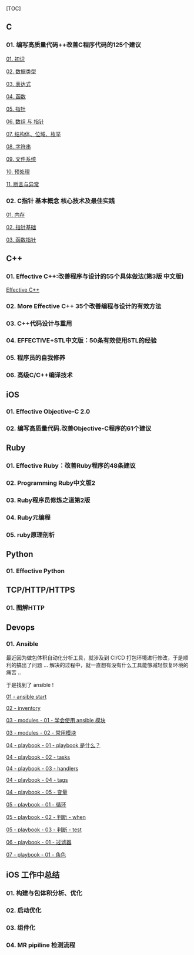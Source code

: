 [TOC]

## C

### 01. 编写高质量代码++改善C程序代码的125个建议

[01. 初识](./125_Suggestions_Writing_High_Quality_Code_for_c/01/initial.md)

[02. 数据类型](./125_Suggestions_Writing_High_Quality_Code_for_c/02/data_type.md)

[03. 表达式](./125_Suggestions_Writing_High_Quality_Code_for_c/03/expression.md)

[04. 函数](./125_Suggestions_Writing_High_Quality_Code_for_c/04/function.md)

[05. 指针](./125_Suggestions_Writing_High_Quality_Code_for_c/05/pointer.md)

[06. 数组 与 指针](./125_Suggestions_Writing_High_Quality_Code_for_c/06/array_pointer.md)

[07. 结构体、位域、枚举](./125_Suggestions_Writing_High_Quality_Code_for_c/07/struct.md)

[08. 字符串](./125_Suggestions_Writing_High_Quality_Code_for_c/08/string.md)

[09. 文件系统](./125_Suggestions_Writing_High_Quality_Code_for_c/09/io.md)

[10. 预处理](./125_Suggestions_Writing_High_Quality_Code_for_c/10/pre_processing.md)

[11. 断言与异常](./125_Suggestions_Writing_High_Quality_Code_for_c/11/assert.md)



### 02. C指针 基本概念 核心技术及最佳实践

[01. 内存](./c_pointer_best_practices/01/memory.md)

[02. 指针基础](./c_pointer_best_practices/02/point_basic.md)

[03. 函数指针](./c_pointer_best_practices/03/point_function.md)


## C++

### 01. Effective C++:改善程序与设计的55个具体做法(第3版 中文版)

[Effective C++](./ccpp_reading_notes/effective_c++/effective.md)

### 02. More Effective C++  35个改善编程与设计的有效方法



### 03. C++代码设计与重用



### 04. EFFECTIVE+STL中文版：50条有效使用STL的经验



### 05. 程序员的自我修养



### 06. 高级C/C++编译技术





## iOS

### 01. Effective Objective-C 2.0



### 02. 编写高质量代码.改善Objective-C程序的61个建议







## Ruby

### 01. Effective Ruby：改善Ruby程序的48条建议



### 02. Programming Ruby中文版2



### 03. Ruby程序员修炼之道第2版



### 04. Ruby元编程



### 05. ruby原理剖析





## Python

### 01. Effective Python





## TCP/HTTP/HTTPS

### 01. 图解HTTP





## Devops

### 01. Ansible

最近因为做包体积自动化分析工具，就涉及到 CI/CD 打包环境进行修改，于是顺利的搞出了问题 … 解决的过程中，就一直想有没有什么工具能够减轻恢复环境的痛苦 ..

于是找到了 ansible !

[01 - ansible start](./ansible/01/ansible_start.md)

[02 - inventory](./ansible/02/ansible_inventory.md)

[03 - modules - 01 - 学会使用 ansible 模块](./ansible/03/01/ansible_modules.md)

[03 - modules - 02 - 常用模块](./ansible/03/02/ansible_modules.md)

[04 - playbook - 01 - playbook 是什么？](./ansible/03/01/ansible_playbook.md)

[04 - playbook - 02 - tasks](./ansible/04/02/ansible_playbook.md)

[04 - playbook - 03 - handlers](./ansible/04/03/ansible_playbook.md)

[04 - playbook - 04 - tags](./ansible/04/04/ansible_playbook.md)

[04 - playbook - 05 - 变量](./ansible/04/05/ansible_playbook.md)

[05 - playbook - 01 - 循环](./ansible/05/01/ansible_playbook.md)

[05 - playbook - 02 - 判断 - when](./ansible/05/02/ansible_playbook.md)

[05 - playbook - 03 - 判断 - test](./ansible/05/03/ansible_playbook.md)

[06 - playbook - 01 - 过滤器](./ansible/06/ansible_playbook.md)

[07 - playbook - 01 - 角色](./ansible/07/ansible_playbook.md)



## iOS 工作中总结

### 01. 构建与包体积分析、优化



### 02. 启动优化



### 03. 组件化



### 04. MR pipiline 检测流程

